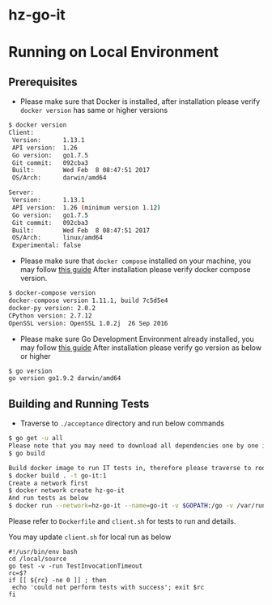 # hz-go-it

# Running on Local Environment
## Prerequisites

* Please make sure that Docker is installed, after installation please verify `docker version` has same or higher versions 
```bash
$ docker version
Client:
 Version:      1.13.1
 API version:  1.26
 Go version:   go1.7.5
 Git commit:   092cba3
 Built:        Wed Feb  8 08:47:51 2017
 OS/Arch:      darwin/amd64

Server:
 Version:      1.13.1
 API version:  1.26 (minimum version 1.12)
 Go version:   go1.7.5
 Git commit:   092cba3
 Built:        Wed Feb  8 08:47:51 2017
 OS/Arch:      linux/amd64
 Experimental: false

```
* Please make sure that `docker compose` installed on your machine, you may follow [this guide](https://docs.docker.com/compose/install/)
After installation please verify docker compose version.
```bash
$ docker-compose version
docker-compose version 1.11.1, build 7c5d5e4
docker-py version: 2.0.2
CPython version: 2.7.12
OpenSSL version: OpenSSL 1.0.2j  26 Sep 2016
```

* Please make sure Go Development Environment already installed, you may follow [this guide](https://golang.org/doc/install)
After installation please verify go version as below or higher
 ```bash
$ go version
go version go1.9.2 darwin/amd64
```

## Building and Running Tests

* Traverse to `./acceptance` directory and run below commands

```bash
$ go get -u all
Please note that you may need to download all dependencies one by one if `go get -u all` does not work
$ go build

Build docker image to run IT tests in, therefore please traverse to root directory
$ docker build . -t go-it:1
Create a network first
$ docker network create hz-go-it
And run tests as below
$ docker run --network=hz-go-it --name=go-it -v $GOPATH:/go -v /var/run/docker.sock:/var/run/docker.sock -v <your-path-to-project>/acceptance:/local/source go-it:1
```
 Please refer to `Dockerfile` and `client.sh` for tests to run and details.
 
 You may update `client.sh` for local run as below
 ```$bash
 #!/usr/bin/env bash
cd /local/source
go test -v -run TestInvocationTimeout
rc=$?
if [[ ${rc} -ne 0 ]] ; then
  echo 'could not perform tests with success'; exit $rc
fi
 ```
